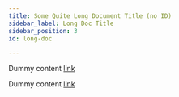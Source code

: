```yaml
---
title: Some Quite Long Document Title (no ID)
sidebar_label: Long Doc Title
sidebar_position: 3
id: long-doc

---
```

Dummy content [link](/docusaurus/test-doc)

Dummy content [link](/excel/functions)
